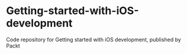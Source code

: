 # Getting-started-with-iOS-development
Code repository for Getting started with iOS development, published by Packt
